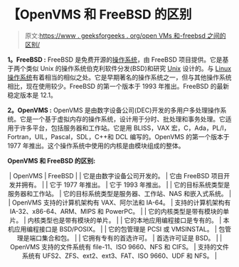# 【OpenVMS 和 FreeBSD 的区别

> 原文:[https://www . geeksforgeeks . org/open VMs 和-freebsd 之间的区别/](https://www.geeksforgeeks.org/difference-between-openvms-and-freebsd/)

**1。FreeBSD :**
FreeBSD 是免费开源的[操作系统](https://www.geeksforgeeks.org/introduction-of-operating-system-set-1/)，由 FreeBSD 项目提供。它是基于两个类似 Unix 的操作系统伯克利软件分发(BSD)和研究 [Unix](https://www.geeksforgeeks.org/introduction-to-unix-system/) 设计的。与 [Linux 操作系统](https://www.geeksforgeeks.org/introduction-to-linux-operating-system/)有着相当的相似之处。它是早期著名的操作系统之一，但与其他操作系统相比，现在使用较少。FreeBSD 的第一个版本于 1993 年推出。FreeBSD 的最新稳定版本是 12.1。

**2。OpenVMS :**
OpenVMS 是由数字设备公司(DEC)开发的多用户多处理操作系统。它是一个基于虚拟内存的操作系统，设计用于分时、批处理和事务处理。它适用于许多平台，包括服务器和工作站。它是用 BLISS，VAX 宏，C，Ada，PL/I，Fortran，UIL，Pascal，SDL，C++和 DCL 编写的。OpenVMS 的第一个版本于 1977 年推出。这个操作系统中使用的内核是由模块组成的整体。

**OpenVMS 和 FreeBSD 的区别:**

<center>

| OpenVMS | FreeBSD |
| 它是由数字设备公司开发的。 | 它由 FreeBSD 项目开发并拥有。 |
| 它于 1977 年推出。 | 它于 1993 年推出。 |
| 它的目标系统类型是服务器和工作站。 | 它的目标系统类型是服务器、工作站、NAS 和嵌入式系统。 |
| OpenVMS 支持的计算机架构有 VAX、阿尔法和 IA-64。 | 支持的计算机架构有 IA-32、x86-64、ARM、MIPS 和 PowerPC。 |
| 它的内核类型是带有模块的单片。 | 内核类型也是带有模块的单片。 |
| 它的本地应用编程接口是专有的。 | 本机应用编程接口是 BSD/POSIX。 |
| 它的包管理是 PCSI 或 VMSINSTAL。 | 包管理是端口集合和包。 |
| 它拥有专有的首选许可。 | 首选许可证是 BSD。 |
| OpenVMS 支持的文件系统有 file-11、ISO 9660、NFS 和 CIFS。 | 支持的文件系统有 UFS2、ZFS、ext2、ext3、FAT、ISO 9660、UDF 和 NFS。 |

</center>